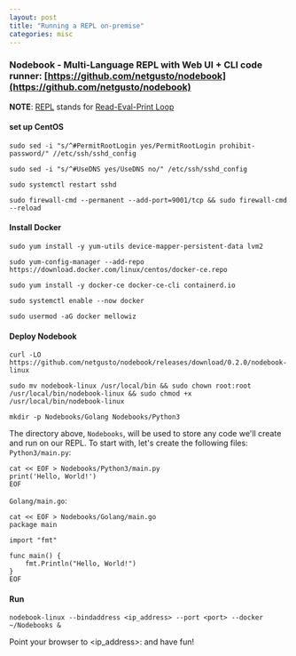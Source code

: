 ```yaml
---
layout: post
title: "Running a REPL on-premise"
categories: misc
---
```


### Nodebook - Multi-Language REPL with Web UI + CLI code runner: [https://github.com/netgusto/nodebook](https://github.com/netgusto/nodebook)

**NOTE**: [REPL](https://en.wikipedia.org/wiki/Read–eval–print_loop) stands for [Read-Eval-Print Loop](https://en.wikipedia.org/wiki/Read–eval–print_loop)

#### set up CentOS
```
sudo sed -i "s/^#PermitRootLogin yes/PermitRootLogin prohibit-password/" //etc/ssh/sshd_config

sudo sed -i "s/^#UseDNS yes/UseDNS no/" /etc/ssh/sshd_config

sudo systemctl restart sshd

sudo firewall-cmd --permanent --add-port=9001/tcp && sudo firewall-cmd --reload
```

#### Install Docker
```
sudo yum install -y yum-utils device-mapper-persistent-data lvm2

sudo yum-config-manager --add-repo https://download.docker.com/linux/centos/docker-ce.repo

sudo yum install -y docker-ce docker-ce-cli containerd.io

sudo systemctl enable --now docker

sudo usermod -aG docker mellowiz
```

#### Deploy Nodebook
```
curl -LO https://github.com/netgusto/nodebook/releases/download/0.2.0/nodebook-linux

sudo mv nodebook-linux /usr/local/bin && sudo chown root:root /usr/local/bin/nodebook-linux && sudo chmod +x /usr/local/bin/nodebook-linux

mkdir -p Nodebooks/Golang Nodebooks/Python3
```

The directory above, `Nodebooks`, will be used to store any code we'll create and run on our REPL. To start with, let's create the following files:
`Python3/main.py`:
```
cat << EOF > Nodebooks/Python3/main.py
print('Hello, World!')
EOF
```

`Golang/main.go`:
```
cat << EOF > Nodebooks/Golang/main.go
package main

import "fmt"

func main() {
    fmt.Println("Hello, World!")
}
EOF
```

#### Run
```
nodebook-linux --bindaddress <ip_address> --port <port> --docker ~/Nodebooks &
```

Point your browser to <ip_address>:<port> and have fun!

